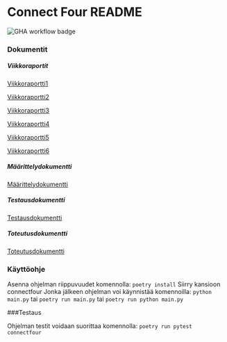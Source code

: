 # Connect Four README

![GHA workflow badge](https://github.com/BigJackz/connect4/workflows/CI/badge.svg)

### Dokumentit
##### Viikkoraportit

[Viikkoraportti1](https://github.com/BigJackz/connect4/blob/master/Dokumentit/Viikkoraportit/viikkoraportti1.md)

[Viikkoraportti2](https://github.com/BigJackz/connect4/blob/master/Dokumentit/Viikkoraportit/viikkoraportti2.md)

[Viikkoraportti3](https://github.com/BigJackz/connect4/blob/master/Dokumentit/Viikkoraportit/viikkoraportti3.md)

[Viikkoraportti4](https://github.com/BigJackz/connect4/blob/master/Dokumentit/Viikkoraportit/viikkoraportti4.md)

[Viikkoraportti5](https://github.com/BigJackz/connect4/blob/master/Dokumentit/Viikkoraportit/viikkoraportti5.md)

[Viikkoraportti6](https://github.com/BigJackz/connect4/blob/master/Dokumentit/Viikkoraportit/viikkoraportti6.md)

##### Määrittelydokumentti

[Määrittelydokumentti](https://github.com/BigJackz/connect4/blob/master/Dokumentit/Maarittelydokumentti.md)

##### Testausdokumentti

[Testausdokumentti](https://github.com/BigJackz/connect4/blob/master/Dokumentit/Testausdokumentti.md)

##### Toteutusdokumentti

[Toteutusdokumentti](https://github.com/BigJackz/connect4/blob/master/Dokumentit/Toteutusdokumentti.md)

### Käyttöohje

Asenna ohjelman riippuvuudet komennolla:
```poetry install```
Siirry kansioon connectfour
Jonka jälkeen ohjelman voi käynnistää komennoilla:
```python main.py``` tai ```poetry run main.py``` tai ```poetry run python main.py```

###Testaus

Ohjelman testit voidaan suorittaa komennolla:
```poetry run pytest connectfour```